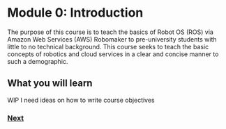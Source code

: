 # Module 0: Introduction

The purpose of this course is to teach the basics of Robot OS (ROS) via Amazon Web Services (AWS) Robomaker to pre-university students with little to no technical background. This course seeks to teach the basic concepts of robotics and cloud services in a clear and concise manner to such a demographic.

## What you will learn
WIP I need ideas on how to write course objectives  

### [Next](./modules/mod1_basics.md)
